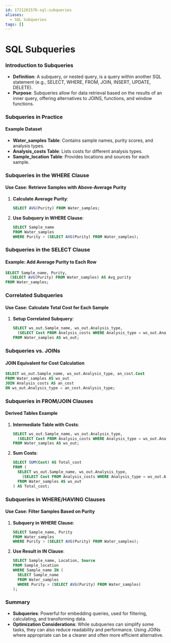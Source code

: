 ```yaml
---
id: 1721261576-sql-subqueries
aliases:
  - SQL Subqueries
tags: []
---
```


# SQL Subqueries

### Introduction to Subqueries
- **Definition**: A subquery, or nested query, is a query within another SQL statement (e.g., SELECT, WHERE, FROM, JOIN, INSERT, UPDATE, DELETE).
- **Purpose**: Subqueries allow for data retrieval based on the results of an inner query, offering alternatives to JOINS, functions, and window functions.

### Subqueries in Practice
#### Example Dataset
- **Water_samples Table**: Contains sample names, purity scores, and analysis types.
- **Analysis_costs Table**: Lists costs for different analysis types.
- **Sample_location Table**: Provides locations and sources for each sample.

### Subqueries in the WHERE Clause
#### Use Case: Retrieve Samples with Above-Average Purity
1. **Calculate Average Purity**:
   ```sql
   SELECT AVG(Purity) FROM Water_samples;
   ```
2. **Use Subquery in WHERE Clause**:
   ```sql
   SELECT Sample_name
   FROM Water_samples
   WHERE Purity > (SELECT AVG(Purity) FROM Water_samples);
   ```

### Subqueries in the SELECT Clause
#### Example: Add Average Purity to Each Row
```sql
SELECT Sample_name, Purity,
  (SELECT AVG(Purity) FROM Water_samples) AS Avg_purity
FROM Water_samples;
```

### Correlated Subqueries
#### Use Case: Calculate Total Cost for Each Sample
1. **Setup Correlated Subquery**:
   ```sql
   SELECT ws_out.Sample_name, ws_out.Analysis_type,
     (SELECT Cost FROM Analysis_costs WHERE Analysis_type = ws_out.Analysis_type) AS Cost
   FROM Water_samples AS ws_out;
   ```

### Subqueries vs. JOINs
#### JOIN Equivalent for Cost Calculation
```sql
SELECT ws_out.Sample_name, ws_out.Analysis_type, an_cost.Cost
FROM Water_samples AS ws_out
JOIN Analysis_costs AS an_cost
ON ws_out.Analysis_type = an_cost.Analysis_type;
```

### Subqueries in FROM/JOIN Clauses
#### Derived Tables Example
1. **Intermediate Table with Costs**:
   ```sql
   SELECT ws_out.Sample_name, ws_out.Analysis_type,
     (SELECT Cost FROM Analysis_costs WHERE Analysis_type = ws_out.Analysis_type) AS Cost
   FROM Water_samples AS ws_out;
   ```
2. **Sum Costs**:
   ```sql
   SELECT SUM(Cost) AS Total_cost
   FROM (
     SELECT ws_out.Sample_name, ws_out.Analysis_type,
       (SELECT Cost FROM Analysis_costs WHERE Analysis_type = ws_out.Analysis_type) AS Cost
     FROM Water_samples AS ws_out
   ) AS Total_cost;
   ```

### Subqueries in WHERE/HAVING Clauses
#### Use Case: Filter Samples Based on Purity
1. **Subquery in WHERE Clause**:
   ```sql
   SELECT Sample_name, Purity
   FROM Water_samples
   WHERE Purity > (SELECT AVG(Purity) FROM Water_samples);
   ```
2. **Use Result in IN Clause**:
   ```sql
   SELECT Sample_name, Location, Source
   FROM Sample_location
   WHERE Sample_name IN (
     SELECT Sample_name
     FROM Water_samples
     WHERE Purity > (SELECT AVG(Purity) FROM Water_samples)
   );
   ```

### Summary
- **Subqueries**: Powerful for embedding queries, used for filtering, calculating, and transforming data.
- **Optimization Considerations**: While subqueries can simplify some tasks, they can also reduce readability and performance. Using JOINs where appropriate can be a clearer and often more efficient alternative.